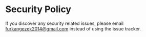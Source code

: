# Security Policy

If you discover any security related issues, please email furkangezek2014@gmail.com instead of using the issue tracker.
